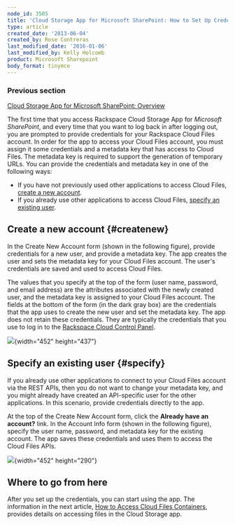 ```yaml
---
node_id: 3505
title: 'Cloud Storage App for Microsoft SharePoint: How to Set Up Credentials to Access Cloud Files'
type: article
created_date: '2013-06-04'
created_by: Rose Contreras
last_modified_date: '2016-01-06'
last_modified_by: Kelly Holcomb
product: Microsoft Sharepoint
body_format: tinymce
---
```


### Previous section

[Cloud Storage App for Microsoft SharePoint:
Overview](/howto/cloud-storage-app-for-microsoft-sharepoint-overview)

The first time that you access Rackspace Cloud Storage App for
*Microsoft SharePoint*, and every time that you want to log back in
after logging out, you are prompted to provide credentials for your
Rackspace Cloud Files account. In order for the app to access your Cloud
Files account, you must assign it some credentials and a metadata key
that has access to Cloud Files. The metadata key is required to support
the generation of temporary URLs. You can provide the credentials and
metadata key in one of the following ways:

-   If you have not previously used other applications to access Cloud
    Files, [create a new account](#createnew).
-   If you already use other applications to access Cloud Files,
    [specify an existing user](#specify).

Create a new account {#createnew}
--------------------

In the Create New Account form (shown in the following figure), provide
credentials for a new user, and provide a metadata key. The app creates
the user and sets the metadata key for your Cloud Files account. The
user's credentials are saved and used to access Cloud Files.

The values that you specify at the top of the form (user name, password,
and email address) are the attributes associated with the newly created
user, and the metadata key is assigned to your Cloud Files account. The
fields at the bottom of the form (in the dark gray box) are the
credentials that the app uses to create the new user and set the
metadata key. The app does not retain these credentials. They are
typically the credentials that you use to log in to the [Rackspace Cloud
Control Panel](https://mycloud.rackspace.com).

![](https://8026b2e3760e2433679c-fffceaebb8c6ee053c935e8915a3fbe7.ssl.cf2.rackcdn.com/field/image/Fig%20--%20Create%20New%20Account_0.jpg){width="452"
height="437"}

Specify an existing user {#specify}
------------------------

If you already use other applications to connect to your Cloud Files
account via the REST APIs, then you do not want to change your metadata
key, and you might already have created an API-specific user for the
other applications. In this scenario, provide credentials directly to
the app.

At the top of the Create New Account form, click the **Already have an
account?** link. In the Account Info form (shown in the following
figure), specify the user name, password, and metadata key for the
existing account. The app saves these credentials and uses them to
access the Cloud Files APIs.

![](https://8026b2e3760e2433679c-fffceaebb8c6ee053c935e8915a3fbe7.ssl.cf2.rackcdn.com/field/image/Fig%20--%20Use%20Existing%20Account_0.jpg){width="452"
height="290"}

Where to go from here
---------------------

After you set up the credentials, you can start using the app. The
information in the next article, [How to Access Cloud Files
Containers](/howto/cloud-storage-app-for-microsoft-sharepoint-accessing-cloud-files-containers),
provides details on accessing files in the Cloud Storage app.

